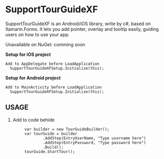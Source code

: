 # SupportTourGuideXF
 SupportTourGuideXF is an Android/iOS library, write by c#, based on Xamarin.Forms. It lets you add pointer, overlay and tooltip easily, guiding users on how to use your app. 

Unavailable on NuGet: comming soon

**Setup for iOS project**

    Add to AppDelegate before LoadApplication
      SupportTourGuideXFSetup.Initialize(this);
 

**Setup for Android project** 

    Add to MainActivity before LoadApplication
      SupportTourGuideXFSetup.Initialize(this);


## USAGE
1. Add to code behide

            var builder = new TourGuideBuilder();
            var tourGuide = builder
                    .AddStep(EntryUserName, "Type username here")
                    .AddStep(EntryPassword, "Type password here")
                    .Build();
            tourGuide.StartTour();
